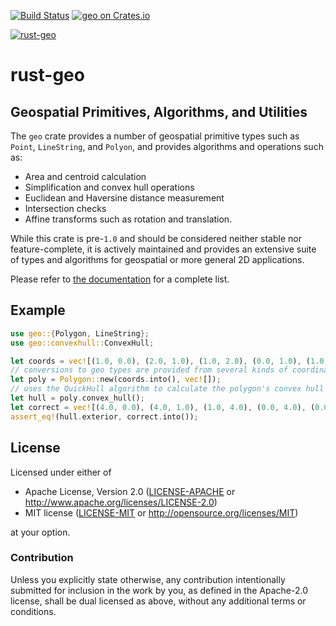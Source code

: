 [![Build Status](https://travis-ci.org/georust/rust-geo.svg?branch=master)](https://travis-ci.org/georust/rust-geo)
[![geo on Crates.io](https://meritbadge.herokuapp.com/geo)](https://crates.io/crates/geo)

[![rust-geo](https://avatars1.githubusercontent.com/u/10320338?v=4&s=100)]()

# rust-geo
## Geospatial Primitives, Algorithms, and Utilities

The `geo` crate provides a number of geospatial primitive types such as `Point`, `LineString`, and `Polyon`, and provides algorithms and operations such as:
- Area and centroid calculation
- Simplification and convex hull operations
- Euclidean and Haversine distance measurement
- Intersection checks
- Affine transforms such as rotation and translation.

While this crate is pre-`1.0` and should be considered neither stable nor feature-complete, it is actively maintained and provides an extensive suite of types and algorithms for geospatial or more general 2D applications.

Please refer to [the documentation](https://docs.rs/geo) for a complete list.

## Example
```rust
use geo::{Polygon, LineString};
use geo::convexhull::ConvexHull;

let coords = vec![(1.0, 0.0), (2.0, 1.0), (1.0, 2.0), (0.0, 1.0), (1.0, 0.0)];
// conversions to geo types are provided from several kinds of coordinate sequences
let poly = Polygon::new(coords.into(), vec![]);
// uses the QuickHull algorithm to calculate the polygon's convex hull
let hull = poly.convex_hull();
let correct = vec![(4.0, 0.0), (4.0, 1.0), (1.0, 4.0), (0.0, 4.0), (0.0, 0.0), (4.0, 0.0)]
assert_eq!(hull.exterior, correct.into());
```

## License

Licensed under either of

 * Apache License, Version 2.0 ([LICENSE-APACHE](LICENSE-APACHE) or http://www.apache.org/licenses/LICENSE-2.0)
 * MIT license ([LICENSE-MIT](LICENSE-MIT) or http://opensource.org/licenses/MIT)

at your option.

### Contribution

Unless you explicitly state otherwise, any contribution intentionally submitted
for inclusion in the work by you, as defined in the Apache-2.0 license, shall be dual licensed as above, without any
additional terms or conditions.
